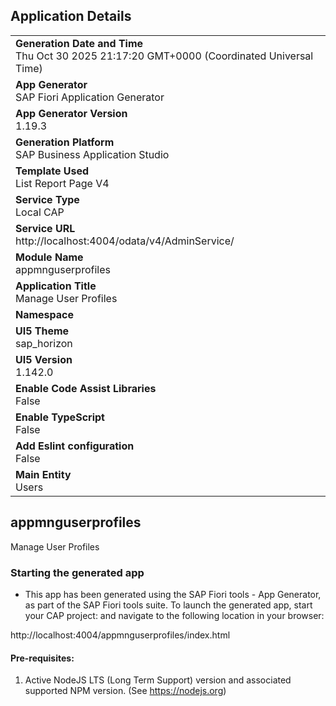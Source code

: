 ## Application Details
|               |
| ------------- |
|**Generation Date and Time**<br>Thu Oct 30 2025 21:17:20 GMT+0000 (Coordinated Universal Time)|
|**App Generator**<br>SAP Fiori Application Generator|
|**App Generator Version**<br>1.19.3|
|**Generation Platform**<br>SAP Business Application Studio|
|**Template Used**<br>List Report Page V4|
|**Service Type**<br>Local CAP|
|**Service URL**<br>http://localhost:4004/odata/v4/AdminService/|
|**Module Name**<br>appmnguserprofiles|
|**Application Title**<br>Manage User Profiles|
|**Namespace**<br>|
|**UI5 Theme**<br>sap_horizon|
|**UI5 Version**<br>1.142.0|
|**Enable Code Assist Libraries**<br>False|
|**Enable TypeScript**<br>False|
|**Add Eslint configuration**<br>False|
|**Main Entity**<br>Users|

## appmnguserprofiles

Manage User Profiles

### Starting the generated app

-   This app has been generated using the SAP Fiori tools - App Generator, as part of the SAP Fiori tools suite.  To launch the generated app, start your CAP project:  and navigate to the following location in your browser:

http://localhost:4004/appmnguserprofiles/index.html

#### Pre-requisites:

1. Active NodeJS LTS (Long Term Support) version and associated supported NPM version.  (See https://nodejs.org)


